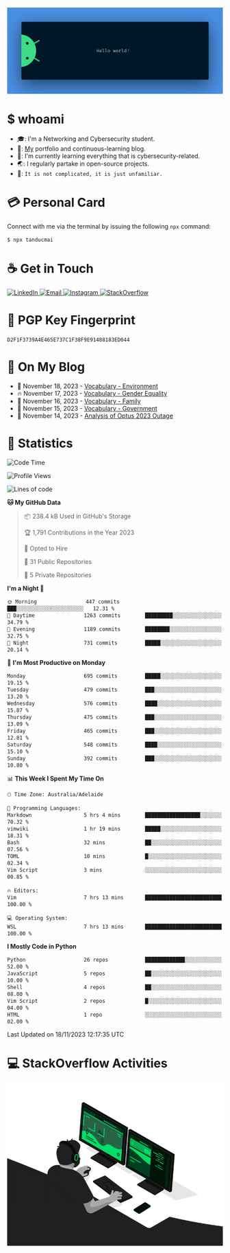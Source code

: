 <p align="center"><img src="assets/banner.png" /></p>

[//]: ![](https://github.com/tanducmai/tanducmai/actions/workflows/waka-stats.yml/badge.svg)
[//]: ![](https://github.com/tanducmai/tanducmai/actions/workflows/latest-blogs.yml/badge.svg)
[//]: ![](https://github.com/tanducmai/tanducmai/actions/workflows/stackoverflow-activities.yml/badge.svg)

# $ whoami

- :mortar_board:: I'm a Networking and Cybersecurity student.
- :telescope:: [My](https://tanducmai.com/) portfolio and continuous-learning blog.
- :seedling:: I'm currently learning everything that is cybersecurity-related.
- :earth_asia:: I regularly partake in open-source projects.
- :speech_balloon:: `It is not complicated, it is just unfamiliar.`

# :credit_card: Personal Card

Connect with me via the terminal by issuing the following `npx` command:

```bash
$ npx tanducmai
```

# :coffee: Get in Touch

<a target="_blank" href="https://www.linkedin.com/in/tanducmai/">
  <img alt="LinkedIn" src="https://img.shields.io/badge/LinkedIn-0077B5?style=for-the-badge&logo=linkedin&logoColor=white" />
</a>
<a target="_blank" href="mailto:henryfromvietnam@gmail.com">
  <img alt="Email" src="https://img.shields.io/badge/Gmail-D14836?style=for-the-badge&logo=gmail&logoColor=white" />
</a>
<a target="_blank" href="https://www.instagram.com/henry.maii/">
  <img alt="Instagram" src="https://img.shields.io/badge/Instagram-E4405F?style=for-the-badge&logo=instagram&logoColor=white" />
</a>
<a target="_blank" href="https://stackoverflow.com/users/16999206/tanducmai">
  <img alt="StackOverflow" src="https://img.shields.io/static/v1?message=Stackoverflow&logo=stackoverflow&label=&color=FE7A16&logoColor=white&labelColor=&style=for-the-badge" />
</a>

# :closed_lock_with_key: PGP Key Fingerprint

`D2F1F3739A4E465E737C1F38F9E91488183ED044`

# :scroll: On My Blog

<!-- BLOG-POST-LIST:START -->
 - 💯 November 18, 2023 - [Vocabulary - Environment](https://tanducmai.com/posts/glossaries/vocabulary/environment/)
 - 🔥 November 17, 2023 - [Vocabulary - Gender Equality](https://tanducmai.com/posts/glossaries/vocabulary/gender-equality/)
 - 💫 November 16, 2023 - [Vocabulary - Family](https://tanducmai.com/posts/glossaries/vocabulary/family/)
 - 🚀 November 15, 2023 - [Vocabulary - Government](https://tanducmai.com/posts/glossaries/vocabulary/government/)
 - 🌮 November 14, 2023 - [Analysis of Optus 2023 Outage](https://tanducmai.com/posts/blogs/analysis-of-optus-2023-outage/)<!-- BLOG-POST-LIST:END -->

# :1234: Statistics

<!--START_SECTION:waka-->
![Code Time](http://img.shields.io/badge/Code%20Time-157%20hrs%2036%20mins-blue)

![Profile Views](http://img.shields.io/badge/Profile%20Views-3-blue)

![Lines of code](https://img.shields.io/badge/From%20Hello%20World%20I%27ve%20Written-9.1%20million%20lines%20of%20code-blue)

**🐱 My GitHub Data** 

> 📦 238.4 kB Used in GitHub's Storage 
 > 
> 🏆 1,791 Contributions in the Year 2023
 > 
> 💼 Opted to Hire
 > 
> 📜 31 Public Repositories 
 > 
> 🔑 5 Private Repositories 
 > 
**I'm a Night 🦉** 

```text
🌞 Morning                447 commits         ███░░░░░░░░░░░░░░░░░░░░░░   12.31 % 
🌆 Daytime                1263 commits        █████████░░░░░░░░░░░░░░░░   34.79 % 
🌃 Evening                1189 commits        ████████░░░░░░░░░░░░░░░░░   32.75 % 
🌙 Night                  731 commits         █████░░░░░░░░░░░░░░░░░░░░   20.14 % 
```
📅 **I'm Most Productive on Monday** 

```text
Monday                   695 commits         █████░░░░░░░░░░░░░░░░░░░░   19.15 % 
Tuesday                  479 commits         ███░░░░░░░░░░░░░░░░░░░░░░   13.20 % 
Wednesday                576 commits         ████░░░░░░░░░░░░░░░░░░░░░   15.87 % 
Thursday                 475 commits         ███░░░░░░░░░░░░░░░░░░░░░░   13.09 % 
Friday                   465 commits         ███░░░░░░░░░░░░░░░░░░░░░░   12.81 % 
Saturday                 548 commits         ████░░░░░░░░░░░░░░░░░░░░░   15.10 % 
Sunday                   392 commits         ███░░░░░░░░░░░░░░░░░░░░░░   10.80 % 
```


📊 **This Week I Spent My Time On** 

```text
🕑︎ Time Zone: Australia/Adelaide

💬 Programming Languages: 
Markdown                 5 hrs 4 mins        ██████████████████░░░░░░░   70.32 % 
vimwiki                  1 hr 19 mins        █████░░░░░░░░░░░░░░░░░░░░   18.31 % 
Bash                     32 mins             ██░░░░░░░░░░░░░░░░░░░░░░░   07.56 % 
TOML                     10 mins             █░░░░░░░░░░░░░░░░░░░░░░░░   02.34 % 
Vim Script               3 mins              ░░░░░░░░░░░░░░░░░░░░░░░░░   00.85 % 

🔥 Editors: 
Vim                      7 hrs 13 mins       █████████████████████████   100.00 % 

💻 Operating System: 
WSL                      7 hrs 13 mins       █████████████████████████   100.00 % 
```

**I Mostly Code in Python** 

```text
Python                   26 repos            █████████████░░░░░░░░░░░░   52.00 % 
JavaScript               5 repos             ██░░░░░░░░░░░░░░░░░░░░░░░   10.00 % 
Shell                    4 repos             ██░░░░░░░░░░░░░░░░░░░░░░░   08.00 % 
Vim Script               2 repos             █░░░░░░░░░░░░░░░░░░░░░░░░   04.00 % 
HTML                     1 repo              ░░░░░░░░░░░░░░░░░░░░░░░░░   02.00 % 
```




 Last Updated on 18/11/2023 12:17:35 UTC
<!--END_SECTION:waka-->

# :computer: StackOverflow Activities

<!-- STACKOVERFLOW:START -->
<!-- STACKOVERFLOW:END -->

<p align="center"><img src="assets/developer.gif" /></p>
